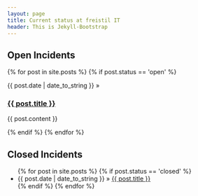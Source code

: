 ```yaml
---
layout: page
title: Current status at freistil IT
header: This is Jekyll-Bootstrap
---
```


## Open Incidents

{% for post in site.posts %}
{% if post.status == 'open' %}
<article>
{{ post.date | date_to_string }} &raquo; <h3><a href="{{ post.url }}">{{ post.title }}</a></h3>

{{ post.content }}
</article>
{% endif %}
{% endfor %}

## Closed Incidents
<ul class="status">
  {% for post in site.posts %}
    {% if post.status == 'closed' %}
    <li><span>{{ post.date | date_to_string }}</span> &raquo; <a href="{{ post.url }}">{{ post.title }}</a></li>
    {% endif %}
  {% endfor %}
</ul>
